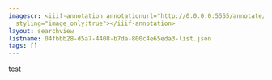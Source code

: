 ```yaml
---
imagescr: <iiif-annotation annotationurl="http://0.0.0.0:5555/annotate/annotations/04fbbb28-d5a7-4408-b7da-800c4e65eda3-1.json"
  styling="image_only:true"></iiif-annotation>
layout: searchview
listname: 04fbbb28-d5a7-4408-b7da-800c4e65eda3-list.json
tags: []
---
```

test

